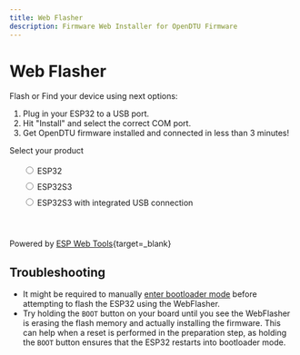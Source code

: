 ```yaml
---
title: Web Flasher
description: Firmware Web Installer for OpenDTU Firmware
---
```


<style>
  .md-content__button {
    display: none;
  }
  .pick-variant select {
    background: transparent;
    width: 300px;
    padding: 1px;
    font-size: 16pt;
    border: 1px solid #ddd;
    height: 51px;
    border-radius: 15px;
  }
  .invisible {
    visibility: hidden;
  }
  .radios li {
    list-style: none;
    line-height: 2em;
  }
</style>

# Web Flasher

Flash or Find your device using next options:

1. Plug in your ESP32 to a USB port.
2. Hit "Install" and select the correct COM port.
3. Get OpenDTU firmware installed and connected in less than 3 minutes!

<p>Select your product</p>
<ul class="radios">
<li>
    <label><input type="radio" name="type" value="esp32" /> ESP32</label>
</li>
<li>
    <label><input type="radio" name="type" value="esp32s3" /> ESP32S3</label>
</li>
<li>
    <label><input type="radio" name="type" value="esp32s3_usb" /> ESP32S3 with integrated USB connection</label>
</li>
</ul>
<p class="button-row" align="center">
<esp-web-install-button class="invisible">
  <button slot="activate" class="md-button md-button--primary">INSTALL</button>
  <span slot="unsupported">Use Chrome Desktop</span>
  <span slot="not-allowed">Not allowed to use this on HTTP!</span>
</esp-web-install-button>
</p>

Powered by [ESP Web Tools](https://esphome.github.io/esp-web-tools/){target=_blank}

<script>
    document.querySelectorAll('input[name="type"]').forEach(radio =>
    radio.addEventListener("change", () => {
        const button = document.querySelector('esp-web-install-button');
        button.manifest = `../files/manifest_${radio.value}.json`;
        button.classList.remove('invisible');
    }
    ));
</script>
<script type="module" src="https://unpkg.com/esp-web-tools@8.0.1/dist/web/install-button.js?module"></script>

## Troubleshooting

* It might be required to manually [enter bootloader mode](flash_esp.md#bootloader-mode)
  before attempting to flash the ESP32 using the WebFlasher.
* Try holding the `BOOT` button on your board until you see the WebFlasher is
  erasing the flash memory and actually installing the firmware. This can help
  when a reset is performed in the preparation step, as holding the `BOOT`
  button ensures that the ESP32 restarts into bootloader mode.